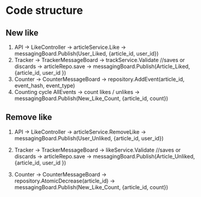 # Code structure


## New like
1. API
-> LikeController -> articleService.Like -> messagingBoard.Publish(User_Liked, {article_id, user_id})
1. Tracker
-> TrackerMessageBoard -> trackService.Validate //saves or discards -> articleRepo.save -> messagingBoard.Publish(Article_Liked, {article_id, user_id })
1. Counter
-> CounterMessageBoard -> repository.AddEvent(article_id, event_hash, event_type) 
1. Counting cycle
   AllEvents -> count likes / unlikes -> messagingBoard.Publish(New_Like_Count, {article_id, count})

## Remove like
1. API
-> LikeController -> articleService.RemoveLike -> messagingBoard.Publish(User_Unliked, {article_id, user_id})

1. Tracker
-> TrackerMessageBoard -> likeService.Validate //saves or discards -> articleRepo.save -> messagingBoard.Publish(Article_Unliked, {article_id, user_id })

1. Counter
-> CounterMessageBoard -> repository.AtomicDecrease(article_id) -> messagingBoard.Publish(New_Like_Count, {article_id, count})